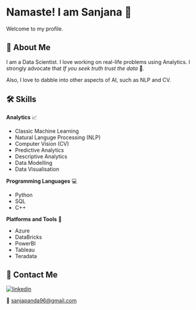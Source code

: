
# Namaste! I am Sanjana :pray: 
Welcome to my profile.



## 🚀 About Me
I am a Data Scientist. I love working on real-life problems using Analytics. 
I strongly advocate that _If you seek truth trust the data_ :brain:.

Also, I love to dabble into other aspects of AI, such as NLP and CV.
## 🛠 Skills

__Analytics__ :chart_with_upwards_trend:
* Classic Machine Learning
* Natural Languge Processing (NLP)
* Computer Vision (CV)
* Predictive Analytics
* Descriptive Analytics
* Data Modelling 
* Data Visualisation

__Programming Languages__ :computer:
* Python
* SQL
* C++

__Platforms and Tools__ :wrench:
* Azure
* DataBricks
* PowerBI
* Tableau
* Teradata



## 🔗 Contact Me
[![linkedin](https://img.shields.io/badge/linkedin-0A66C2?style=for-the-badge&logo=linkedin&logoColor=white)](https://in.linkedin.com/in/sanjanapanda)

:email: sanjapanda96@gmail.com
